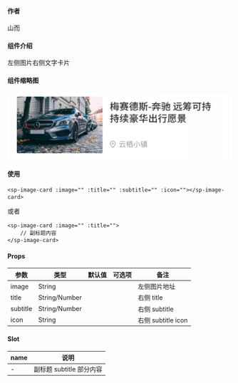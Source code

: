 #### 作者

山而

#### 组件介绍

左侧图片右侧文字卡片

#### 组件缩略图

![缩略图](logo.png)

#### 使用

```
<sp-image-card :image="" :title="" :subtitle="" :icon=""></sp-image-card>
```

或者

```
<sp-image-card :image="" :title="">
    // 副标题内容
</sp-image-card>
```

#### Props

| 参数     | 类型          | 默认值 | 可选项 | 备注               |
| -------- | ------------- | ------ | ------ | ------------------ |
| image    | String        |        |        | 左侧图片地址       |
| title    | String/Number |        |        | 右侧 title         |
| subtitle | String/Number |        |        | 右侧 subtitle      |
| icon     | String        |        |        | 右侧 subtitle icon |

#### Slot

| name | 说明                     |
| ---- | ------------------------ |
| -    | 副标题 subtitle 部分内容 |
